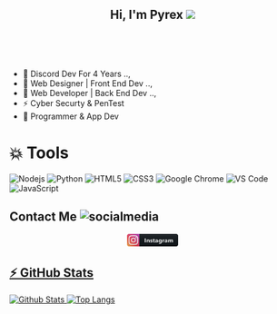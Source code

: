 <div align="center">
<h2>Hi, I'm Pyrex
<img src="https://emojipedia-us.s3.dualstack.us-west-1.amazonaws.com/thumbs/160/apple/76/waving-hand-sign_emoji-modifier-fitzpatrick-type-1-2_1f44b-1f3fb_1f3fb.png" width="30">
</h2>
</div>

</br>
</br>
</br>  

- 🌠 Discord Dev For 4 Years ..,
- 🤍 Web Designer | Front End Dev ..,
- 🧪 Web Developer | Back End Dev ..,
- ⚡ Cyber Securty & PenTest
- 🍉 Programmer & App Dev

# 💥 Tools
   ![Nodejs](https://img.shields.io/badge/-Nodejs-black?style=flat-square&logo=Node.js)
   ![Python](https://img.shields.io/badge/-Python-black?style=flat-square&logo=Python)
   ![HTML5](https://img.shields.io/badge/-HTML5-E34F26?style=flat-square&logo=html5&logoColor=white)
   ![CSS3](https://img.shields.io/badge/-CSS3-1572B6?style=flat-square&logo=css3)
   ![Google Chrome](https://img.shields.io/badge/Chrome-black?style=flat-square&logo=google-chrome)
   ![VS Code](https://img.shields.io/badge/-VS%20Code-007ACC?style=flat-square&logo=visual-studio-code)
   ![JavaScript](https://img.shields.io/badge/-JavaScript-black?style=flat-square&logo=javascript)

<h2>Contact Me <img width="50" height="28" src="https://media.giphy.com/media/WUlplcMpOCEmTGBtBW/giphy.gif" alt="socialmedia"></h2>

<div align="center">
<a href="https://www.instagram.com/pyr8x/"><img src="https://raw.githubusercontent.com/MikeCodesDotNET/ColoredBadges/master/svg/social/instagram.svg" alt="instagram" width="90">
</div>

## ⚡ GitHub Stats

![Github Stats](https://github-readme-stats.vercel.app/api?username=Pyr33x&count_private=true&show_icons=true&include_all_commits=true)
![Top Langs](https://github-readme-stats.vercel.app/api/top-langs/?username=Pyr33x&hide=TeX&layout=compact)
